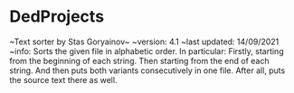 # DedProjects

~Text sorter by Stas Goryainov~
~version:        4.1
~last updated:   14/09/2021
~info:           Sorts the given file in alphabetic order. In particular:
                 Firstly, starting from the beginning of each string.
                 Then starting from the end of each string.
                 And then puts both variants consecutively in one file.
                 After all, puts the source text there as well.
